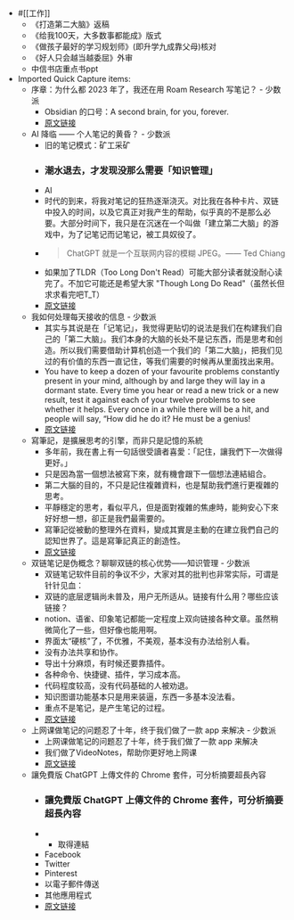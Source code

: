 - #[[工作]]
    - 《打造第二大脑》返稿
    - 《给我100天，大多数事都能成》版式
    - 《做孩子最好的学习规划师》(即升学九成靠父母)核对
    - 《好人只会越当越委屈》外审
    - 中信书店重点书ppt
- Imported Quick Capture items:
    - 序章：为什么都 2023 年了，我还在用 Roam Research 写笔记？ - 少数派
        - Obsidian 的口号：A second brain, for you, forever.
        - [原文链接](https://sspai.com/post/80910)
    - AI 降临 —— 个人笔记的黄昏？ - 少数派
        - 旧的笔记模式：矿工采矿
        - ### 潮水退去，才发现没那么需要「知识管理」
        - AI
        - 时代的到来，将我对笔记的狂热逐渐浇灭。对比我在各种卡片、双链中投入的时间，以及它真正对我产生的帮助，似乎真的不是那么必要。大部分时间下，我只是在沉迷在一个叫做「建立第二大脑」的游戏中，为了记笔记而记笔记，被工具奴役了。
        - > ChatGPT 就是一个互联网内容的模糊 JPEG。—— Ted Chiang
        - 如果加了TLDR（Too Long Don't Read）可能大部分读者就没耐心读完了。不加它可能还是希望大家 "Though Long Do Read"（虽然长但求求看完吧T_T）
        - [原文链接](https://sspai.com/post/81585)
    - 我如何处理每天接收的信息 - 少数派
        - 其实与其说是在「记笔记」，我觉得更贴切的说法是我们在构建我们自己的「第二大脑」。我们本身的大脑的长处不是记东西，而是思考和创造。所以我们需要借助计算机创造一个我们的「第二大脑」，把我们见过的有价值的东西一直记住，等我们需要的时候再从里面找出来用。
        - You have to keep a dozen of your favourite problems constantly present in your mind, although by and large they will lay in a dormant state. Every time you hear or read a new trick or a new result, test it against each of your twelve problems to see whether it helps. Every once in a while there will be a hit, and people will say, “How did he do it? He must be a genius!
        - [原文链接](https://sspai.com/post/79792)
    - 寫筆記，是擴展思考的引擎，而非只是記憶的系統
        - 多年前，我在書上有一句話很受讀者喜愛：「記住，讓我們下一次做得更好。」
        - 只是因為當一個想法被寫下來，就有機會跟下一個想法連結組合。
        - 第二大腦的目的，不只是記住複雜資料，也是幫助我們進行更複雜的思考。
        - 平靜穩定的思考，看似平凡，但是面對複雜的焦慮時，能夠安心下來好好想一想，卻正是我們最需要的。
        - 寫筆記從被動的整理外在資料，變成其實是主動的在建立我們自己的認知世界了。這是寫筆記真正的創造性。
        - [原文链接](https://www.playpcesor.com/2023/07/blog-post.html)
    - 双链笔记是伪概念？聊聊双链的核心优势——知识管理 - 少数派
        - 双链笔记软件目前的争议不少，大家对其的批判也非常实际，可谓是针针见血：
        - 双链的底层逻辑尚未普及，用户无所适从。链接有什么用？哪些应该链接？
        - notion、语雀、印象笔记都能一定程度上双向链接各种文章。虽然稍微简化了一些，但好像也能用啊。
        - 界面太“硬核”了，不优雅，不美观，基本没有办法给别人看。
        - 没有办法共享和协作。
        - 导出十分麻烦，有时候还要靠插件。
        - 各种命令、快捷键、插件，学习成本高。
        - 代码程度较高，没有代码基础的人被劝退。
        - 知识图谱功能基本只是用来装逼，东西一多基本没法看。
        - 重点不是笔记，是产生笔记的过程。
        - [原文链接](https://sspai.com/post/75822)
    - 上网课做笔记的问题忍了十年，终于我们做了一款 app 来解决 - 少数派
        - 上网课做笔记的问题忍了十年，终于我们做了一款 app 来解决
        - 我们做了VideoNotes，帮助你更好地上网课
        - [原文链接](https://sspai.com/post/80763)
    - 讓免費版 ChatGPT 上傳文件的 Chrome 套件，可分析摘要超長內容
        - ### 讓免費版 ChatGPT 上傳文件的 Chrome 套件，可分析摘要超長內容 
        - * 取得連結
        - Facebook
        - Twitter
        - Pinterest
        - 以電子郵件傳送
        - 其他應用程式
        - [原文链接](https://www.playpcesor.com/2023/07/ChatGPT-File-Uploader-Extended.html)
